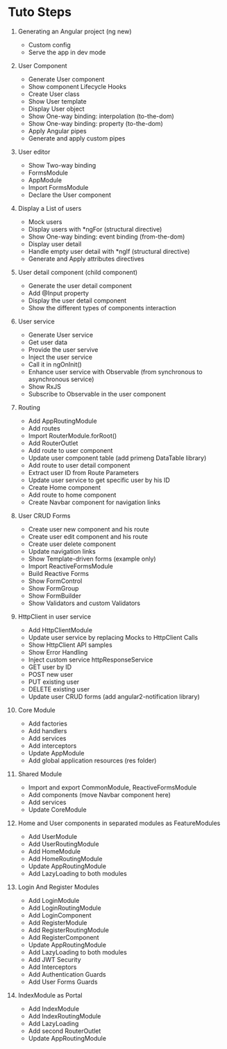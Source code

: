 # Tuto Steps 

01. Generating  an Angular project (ng new)
    - Custom config
    - Serve the app in dev mode

02. User Component
    - Generate User component
    - Show component Lifecycle Hooks
    - Create User class
    - Show User template
    - Display User object
    - Show One-way binding: interpolation (to-the-dom)
    - Show One-way binding: property (to-the-dom)
    - Apply Angular pipes
    - Generate and apply custom pipes 

03. User editor
    - Show Two-way binding
    - FormsModule
    - AppModule
    - Import FormsModule
    - Declare the User component
    
04. Display a List of users
    - Mock users
    - Display users with *ngFor (structural directive)
    - Show One-way binding: event binding (from-the-dom)
    - Display user detail
    - Handle empty user detail with *ngIf (structural directive)
    - Generate and Apply attributes directives
    
05. User detail component (child component)
    - Generate the user detail component
    - Add @Input property 
    - Display the user detail component
    - Show the different types of components interaction

06. User service
    - Generate User service
    - Get user data
    - Provide the user servive
    - Inject the user service
    - Call it in ngOnInit()
    - Enhance user service with Observable (from synchronous to asynchronous service)
    - Show RxJS
    - Subscribe to Observable in the user component

07. Routing
    - Add AppRoutingModule
    - Add routes
    - Import RouterModule.forRoot()
    - Add RouterOutlet
    - Add route to user component
    - Update user component table (add primeng DataTable library)
    - Add route to user detail component
    - Extract user ID from Route Parameters
    - Update user service to get specific user by his ID
    - Create Home component
    - Add route to home component
    - Create Navbar component for navigation links

08. User CRUD Forms
    - Create user new component and his route
    - Create user edit component and his route
    - Create user delete component
    - Update navigation links
    - Show Template-driven forms (example only)
    - Import ReactiveFormsModule
    - Build Reactive Forms 
    - Show FormControl
    - Show FormGroup
    - Show FormBuilder
    - Show Validators and custom Validators

09. HttpClient in user service
    - Add HttpClientModule
    - Update user service by replacing Mocks to HttpClient Calls
    - Show HttpClient API samples
    - Show Error Handling 
    - Inject custom service httpResponseService
    - GET user by ID
    - POST new user
    - PUT existing user
    - DELETE existing user
    - Update user CRUD forms (add angular2-notification library)
    
10. Core Module
    - Add factories
    - Add handlers
    - Add services
    - Add interceptors
    - Update AppModule
    - Add global application resources (res folder)

11. Shared Module
    - Import and export CommonModule, ReactiveFormsModule 
    - Add components (move Navbar component here)
    - Add services
    - Update CoreModule

12. Home and User components in separated modules as FeatureModules
    - Add UserModule
    - Add UserRoutingModule
    - Add HomeModule
    - Add HomeRoutingModule
    - Update AppRoutingModule
    - Add LazyLoading to both modules

13. Login And Register Modules
    - Add LoginModule 
    - Add LoginRoutingModule 
    - Add LoginComponent
    - Add RegisterModule
    - Add RegisterRoutingModule 
    - Add RegisterComponent
    - Update AppRoutingModule
    - Add LazyLoading to both modules
    - Add JWT Security
    - Add Interceptors
    - Add Authentication Guards
    - Add User Forms Guards

14. IndexModule as Portal
    - Add IndexModule
    - Add IndexRoutingModule
    - Add LazyLoading
    - Add second RouterOutlet
    - Update AppRoutingModule
    

